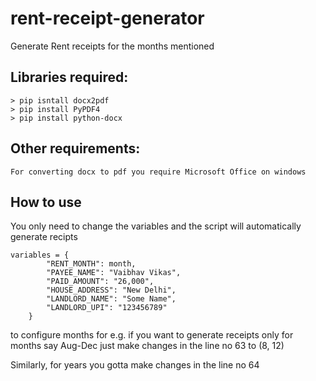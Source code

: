 # rent-receipt-generator
Generate Rent receipts for the months mentioned


## Libraries required:
    > pip isntall docx2pdf
    > pip install PyPDF4
    > pip install python-docx

## Other requirements:
    For converting docx to pdf you require Microsoft Office on windows 

## How to use

You only need to change the variables and the script will automatically generate recipts

```
variables = {
        "RENT_MONTH": month,
        "PAYEE_NAME": "Vaibhav Vikas",
        "PAID_AMOUNT": "26,000",
        "HOUSE_ADDRESS": "New Delhi",
        "LANDLORD_NAME": "Some Name",
        "LANDLORD_UPI": "123456789"
    }
```

to configure months for e.g. if you want to generate receipts only for months say Aug-Dec
just make changes in the line no 63 to (8, 12)

Similarly, for years you gotta make changes in the line no 64
